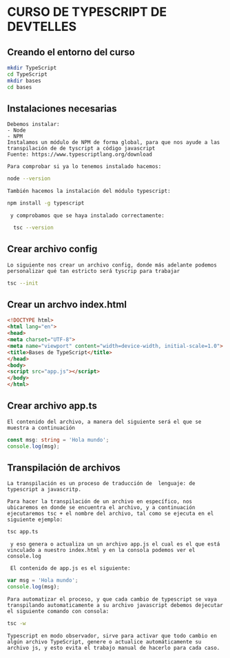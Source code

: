# **CURSO DE TYPESCRIPT DE DEVTELLES**

## **Creando el entorno del curso**

```bash
mkdir TypeScript
cd TypeScript
mkdir bases 
cd bases
```

## **Instalaciones necesarias**

```text
Debemos instalar:
- Node
- NPM
Instalamos un módulo de NPM de forma global, para que nos ayude a las transpilación de de tyscript a código javascript
Fuente: https://www.typescriptlang.org/download

Para comprobar si ya lo tenemos instalado hacemos:
```

```bash
node --version
```

```text
También hacemos la instalación del módulo typescript:
```

```bash
npm install -g typescript
```

```text
 y comprobamos que se haya instalado correctamente: 
 ```

```bash
  tsc --version
```

## **Crear archivo config**

```text
Lo siguiente nos crear un archivo config, donde más adelante podemos personalizar qué tan estricto será tyscrip para trabajar 
```

```bash
tsc --init
```

## **Crear un archvo index.html**

```html
<!DOCTYPE html>
<html lang="en">
<head>
<meta charset="UTF-8">
<meta name="viewport" content="width=device-width, initial-scale=1.0">
<title>Bases de TypeScript</title>
</head>
<body>
<script src="app.js"></script>
</body>
</html>
```

## **Crear archivo app.ts**

```text
El contenido del archivo, a manera del siguiente será el que se muestra a continuación
```

```typescript
const msg: string = 'Hola mundo';
console.log(msg);
```

## **Transpilación de archivos**

```text
La transpilación es un proceso de traducción de  lenguaje: de typescript a javascritp.

Para hacer la transpilación de un archivo en específico, nos ubicaremos en donde se encuentra el archivo, y a continuación  
ejecutaremos tsc + el nombre del archivo, tal como se ejecuta en el siguiente ejemplo: 
```

```bash
tsc app.ts
```

```text
 y eso genera o actualiza un un archivo app.js el cual es el que está vinculado a nuestro index.html y en la consola podemos ver el console.log

 El contenido de app.js es el siguiente:
```

```javascript
var msg = 'Hola mundo';
console.log(msg);
```

```text
Para automatizar el proceso, y que cada cambio de typescript se vaya transpilando automaticamente a su archivo javascript debemos dejecutar el siguiente comando con consola:
```

```bash
tsc -w
```

```text
Typescript en modo observador, sirve para activar que todo cambio en algún archivo TypeScript, genere o actualice automáticamente su archivo js, y esto evita el trabajo manual de hacerlo para cada caso.
```
